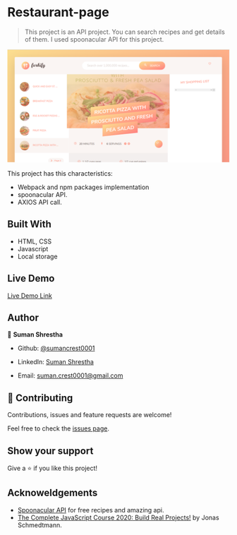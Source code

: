 # Restaurant-page

> This project is an API project. You can search recipes and get details of them. I used spoonacular API for this project.

![screenshot](dist/img/screenshot.png)

This project has this characteristics:
  - Webpack and npm packages implementation
  - spoonacular API.
  - AXIOS API call.
## Built With

- HTML, CSS
- Javascript
- Local storage

## Live Demo

[Live Demo Link](https://github.com/sumancrest0001/recipe-API)

## Author

👤 **Suman Shrestha**

- Github: [@sumancrest0001](https://github.com/sumancrest0001)

- LinkedIn: [Suman Shrestha](https://www.linkedin.com/in/suman-shrestha0001/)

- Email: suman.crest0001@gmail.com

## 🤝 Contributing

Contributions, issues and feature requests are welcome!

Feel free to check the [issues page](https://github.com/sumancrest0001/recipe-API/issues).

## Show your support
Give a ⭐️ if you like this project!

## Acknoweldgements
- [Spoonacular API](https://spoonacular.com/food-api) for free recipes and amazing api.
- [The Complete JavaScript Course 2020: Build Real Projects!](https://www.udemy.com/course/the-complete-javascript-course/)  by Jonas Schmedtmann.